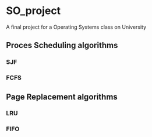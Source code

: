 # SO_project
A final project for a Operating Systems class on University 


## Proces Scheduling algorithms
### SJF
### FCFS
## Page Replacement algorithms
### LRU
### FIFO